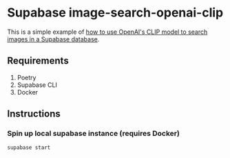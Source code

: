 # Supabase image-search-openai-clip

This is a simple example of [how to use OpenAI's CLIP model to search images in a Supabase database](https://supabase.com/docs/guides/ai/examples/image-search-openai-clip).

## Requirements

1. Poetry
2. Supabase CLI
3. Docker

## Instructions

### Spin up local supabase instance (requires Docker)

```bash
supabase start
```

